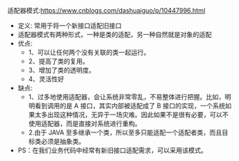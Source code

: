 适配器模式:https://www.cnblogs.com/dashuaiguo/p/10447996.html 
* 定义: 常用于将一个新接口适配旧接口  
* 适配器模式有两种形式，一种是类的适配，另一种自然就是对象的适配  
* 优点:
  * 1、可以让任何两个没有关联的类一起运行。
  * 2、提高了类的复用。
  * 3、增加了类的透明度。
  * 4、灵活性好
* 缺点:
  * 1、过多地使用适配器，会让系统非常零乱，不易整体进行把握。比如，明明看到调用的是 A 接口，其实内部被适配成了 B 接口的实现，一个系统如果太多出现这种情况，无异于一场灾难。因此如果不是很有必要，可以不使用适配器，而是直接对系统进行重构。 
  * 2.由于 JAVA 至多继承一个类，所以至多只能适配一个适配者类，而且目标类必须是抽象类。
* PS：在我们业务代码中经常有新旧接口适配需求，可以采用该模式。